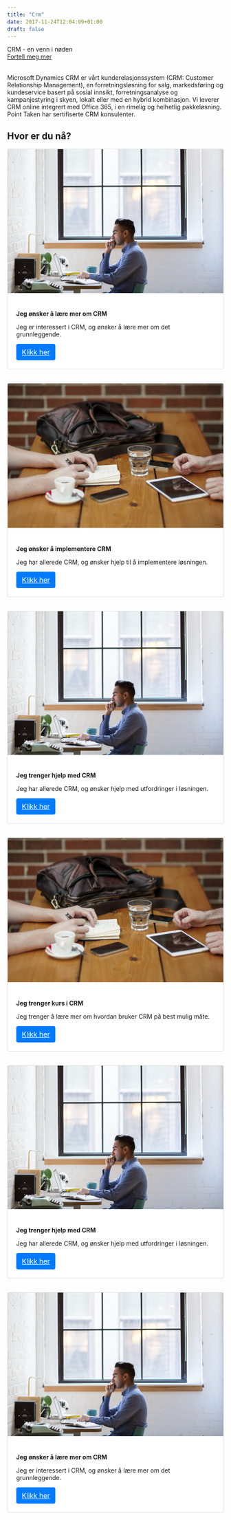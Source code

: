 ```yaml
---
title: "Crm"
date: 2017-11-24T12:04:09+01:00
draft: false
---
```


<div class="row splash w-crm" style="margin-bottom:2rem">
    <div class="col-12 splash-wrapper">
        <div class="splash-slogan"> CRM - en venn i nøden
        </div>
        <div class="splash-btn">
            <a href="../contact">Fortell meg mer</a>
        </div>    
    </div>
</div>

<div class="row">
    <div class="col-12">
        <p class="lead">Microsoft Dynamics CRM er vårt kunderelasjonssystem (CRM: Customer Relationship Management), en forretningsløsning for salg, markedsføring og kundeservice basert på sosial innsikt, forretningsanalyse og kampanjestyring i skyen, lokalt eller med en hybrid kombinasjon. Vi leverer CRM online integrert med Office 365, i en rimelig og helhetlig pakkeløsning. Point Taken har sertifiserte CRM konsulenter.</p>
    </div>
</div>

<div class="row">
    <div class="heading text-center">
        <h2>Hvor er du nå?</h2>
    </div>
</div>

<div class="row">
    <div class="col-sm-12 col-md-6 col-lg-3">
        <div class="card" style="min-height:333px">
            <img class="card-img-top " src="../img/laptop.jpg" alt="Card image cap">
            <div class="card-body">
                <h4 class="card-title">Jeg ønsker å lære mer om CRM</h4>
                <p class="card-text">Jeg er interessert i CRM, og ønsker å lære mer om det grunnleggende.</p>
                <a href="#" class="btn btn-primary">Klikk her</a>
            </div>
        </div>
    </div>
    <div class="col-sm-12 col-md-6 col-lg-3">
        <div class="card" style="min-height:333px">
            <img class="card-img-top" src="../img/office_meeting.jpg" alt="Card image cap">
            <div class="card-body">
                <h4 class="card-title">Jeg ønsker å implementere CRM</h4>
                <p class="card-text">Jeg har allerede CRM, og ønsker hjelp til å implementere løsningen.</p>
                <a href="#" class="btn btn-primary">Klikk her</a>
            </div>
        </div>
    </div>
    <div class="col-sm-12 col-md-6 col-lg-3">
        <div class="card" style="min-height:333px">
            <img class="card-img-top" src="../img/laptop.jpg" alt="Card image cap">
            <div class="card-body">
                <h4 class="card-title">Jeg trenger hjelp med CRM</h4>
                <p class="card-text">Jeg har allerede CRM, og ønsker hjelp med utfordringer i løsningen.</p>
                <a href="#" class="btn btn-primary">Klikk her</a>
            </div>
        </div>
    </div>
    <div class="col-sm-12 col-md-6 col-lg-3">
        <div class="card" style="min-height:333px">
            <img class="card-img-top" src="../img/office_meeting.jpg" alt="Card image cap">
            <div class="card-body">
                <h4 class="card-title">Jeg trenger kurs i CRM</h4>
                <p class="card-text">Jeg trenger å lære mer om hvordan bruker CRM på best mulig måte.</p>
                <a href="#" class="btn btn-primary">Klikk her</a>
            </div>
        </div>
    </div>
    <div class="col-sm-12 col-md-6 col-lg-3">
        <div class="card" style="min-height:333px">
            <img class="card-img-top" src="../img/laptop.jpg" alt="Card image cap">
            <div class="card-body">
                <h4 class="card-title">Jeg trenger hjelp med CRM</h4>
                <p class="card-text">Jeg har allerede CRM, og ønsker hjelp med utfordringer i løsningen.</p>
                <a href="#" class="btn btn-primary">Klikk her</a>
            </div>
        </div>
    </div>
    <div class="col-sm-12 col-md-6 col-lg-3">
        <div class="card" style="min-height:333px">
            <img class="card-img-top " src="../img/laptop.jpg" alt="Card image cap">
            <div class="card-body">
                <h4 class="card-title">Jeg ønsker å lære mer om CRM</h4>
                <p class="card-text">Jeg er interessert i CRM, og ønsker å lære mer om det grunnleggende.</p>
                <a href="#" class="btn btn-primary">Klikk her</a>
            </div>
        </div>
    </div>                 
</div>
<style>
.card {
    margin-bottom: 2rem;  
    position: relative;
    display: flex;
    flex-direction: column;
    min-width: 0;
    word-wrap: break-word;
    background-color: #fff;
    background-clip: border-box;
    border: 1px solid rgba(0,0,0,.125);
    border-radius: .25rem;  
}
.card-img-top {
    width: 100%;
    border-top-left-radius: calc(.25rem - 1px);
    border-top-right-radius: calc(.25rem - 1px);  
}
.card-body {
    -ms-flex: 1 1 auto;
    flex: 1 1 auto;
    padding: 1.25rem;  
}
.card-title {
    margin-bottom: .75rem;
}
.btn {
    display: inline-block;
    font-weight: 400;
    text-align: center;
    white-space: nowrap;
    vertical-align: middle;
    -webkit-user-select: none;
    -moz-user-select: none;
    -ms-user-select: none;
    user-select: none;
    border: 1px solid transparent;
    padding: .375rem .75rem;
    font-size: 1rem;
    line-height: 1.5;
    border-radius: .25rem;
    transition: background-color .15s ease-in-out,border-color .15s ease-in-out,box-shadow .15s ease-in-out;  
}
.btn-primary {
    color: #fff;
    background-color: #007bff;
    border-color: #007bff;  
}
</style>    